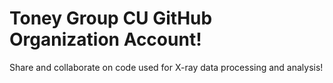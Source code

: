 # Toney Group CU GitHub Organization Account!

Share and collaborate on code used for X-ray data processing and analysis!
